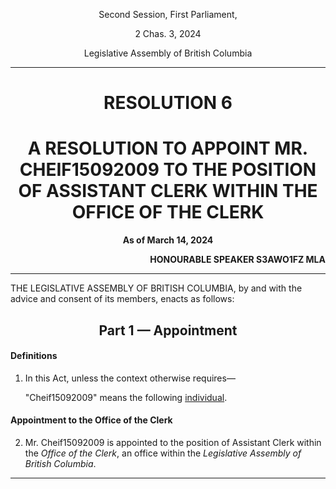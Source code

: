 <div align="center">

Second Session, First Parliament,

2 Chas. 3, 2024

Legislative Assembly of British Columbia

<hr/>

<h1>RESOLUTION 6</h1>
<h1>A RESOLUTION TO APPOINT MR. CHEIF15092009 TO THE POSITION OF ASSISTANT CLERK WITHIN THE OFFICE OF THE CLERK</h1>

**As of March 14, 2024**

</div>

<div align="right">

**HONOURABLE SPEAKER S3AWO1FZ MLA**<br/>

</div>

<hr/>

THE LEGISLATIVE ASSEMBLY OF BRITISH COLUMBIA, by and with the advice and consent of its members, enacts as follows:

<div align="center">
<h2>Part 1 — Appointment</h2>
</div>

#### Definitions

1. In this Act, unless the context otherwise requires—

    "Cheif15092009" means the following [individual](https://www.roblox.com/users/1485851434/profile?friendshipSourceType=PlayerSearch).

#### Appointment to the Office of the Clerk

2. Mr. Cheif15092009 is appointed to the position of Assistant Clerk within the *Office of the Clerk*, an office within the *Legislative Assembly of British Columbia*.

<hr/>
<div align="center">
